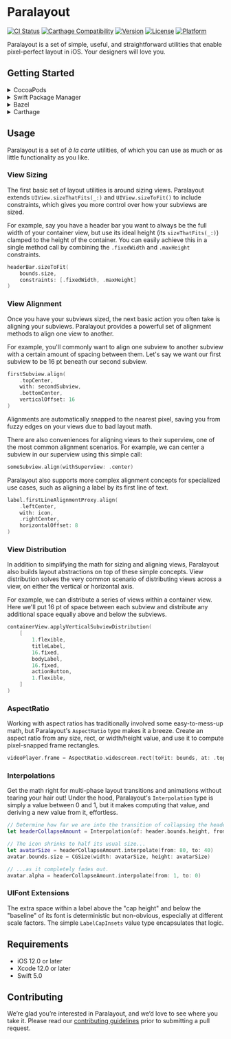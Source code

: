 # Paralayout

[![CI Status](https://img.shields.io/github/actions/workflow/status/square/paralayout/ci.yml?branch=master)](https://github.com/square/paralayout/actions?query=workflow%3ACI+branch%3Amaster)
[![Carthage Compatibility](https://img.shields.io/badge/carthage-✓-e2c245.svg)](https://github.com/Carthage/Carthage/)
[![Version](https://img.shields.io/cocoapods/v/Paralayout.svg)](http://cocoadocs.org/docsets/Paralayout)
[![License](https://img.shields.io/cocoapods/l/Paralayout.svg)](http://cocoadocs.org/docsets/Paralayout)
[![Platform](https://img.shields.io/cocoapods/p/Paralayout.svg)](http://cocoadocs.org/docsets/Paralayout)

Paralayout is a set of simple, useful, and straightforward utilities that enable pixel-perfect layout in iOS. Your designers will love you.


## Getting Started

<details>
<summary>CocoaPods</summary>

To install Paralayout via [CocoaPods](http://cocoapods.org), add the following to your `Podfile`:

```ruby
pod 'Paralayout'
```
</details>

<details>
<summary>Swift Package Manager</summary>

To install Paralayout via [Swift Package Manager](https://swift.org/package-manager/), add the following to your `Package.swift`:

```swift
dependencies: [
    .package(name: "Paralayout", url: "https://github.com/square/Paralayout.git", from: "1.0.0"),
]
```
</details>

<details>
<summary>Bazel</summary>

To install Paralayout via [Bazel](https://github.com/bazelbuild/bazel), add the following to your `MODULE.bazel`:

```starlark
bazel_dep(name = "paralayout", version = "1.0.0")
```
</details>

<details>
<summary>Carthage</summary>

To install Paralayout via [Carthage](https://github.com/Carthage/Carthage), add the following to your `Cartfile`:

```ogdl
github "Square/Paralayout"
```
</details>


## Usage

Paralayout is a set of *à la carte* utilities, of which you can use as much or as little functionality as you like.

### View Sizing

The first basic set of layout utilities is around sizing views. Paralayout extends `UIView.sizeThatFits(_:)` and `UIView.sizeToFit()` to include constraints, which gives you more control over how your subviews are sized.

For example, say you have a header bar you want to always be the full width of your container view, but use its ideal height (its `sizeThatFits(_:)`) clamped to the height of the container. You can easily achieve this in a single method call by combining the `.fixedWidth` and `.maxHeight` constraints.

```swift
headerBar.sizeToFit(
    bounds.size,
    constraints: [.fixedWidth, .maxHeight]
)
```

### View Alignment

Once you have your subviews sized, the next basic action you often take is aligning your subviews. Paralayout provides a powerful set of alignment methods to align one view to another.

For example, you'll commonly want to align one subview to another subview with a certain amount of spacing between them. Let's say we want our first subview to be 16 pt beneath our second subview.

```swift
firstSubview.align(
    .topCenter,
    with: secondSubview,
    .bottomCenter,
    verticalOffset: 16
)
```

Alignments are automatically snapped to the nearest pixel, saving you from fuzzy edges on your views due to bad layout math.

There are also conveniences for aligning views to their superview, one of the most common alignment scenarios. For example, we can center a subview in our superview using this simple call:

```swift
someSubview.align(withSuperview: .center)
```

Paralayout also supports more complex alignment concepts for specialized use cases, such as aligning a label by its first line of text.

```swift
label.firstLineAlignmentProxy.align(
    .leftCenter,
    with: icon,
    .rightCenter,
    horizontalOffset: 8
)
```

### View Distribution

In addition to simplifying the math for sizing and aligning views, Paralayout also builds layout abstractions on top of these simple concepts. View distribution solves the very common scenario of distributing views across a view, on either the vertical or horizontal axis.

For example, we can distribute a series of views within a container view. Here we'll put 16 pt of space between each subview and distribute any additional space equally above and below the subviews.

```swift
containerView.applyVerticalSubviewDistribution(
    [
        1.flexible,
        titleLabel,
        16.fixed,
        bodyLabel,
        16.fixed,
        actionButton,
        1.flexible,
    ]
)
```

### AspectRatio

Working with aspect ratios has traditionally involved some easy-to-mess-up math, but Paralayout's `AspectRatio` type makes it a breeze. Create an aspect ratio from any size, rect, or width/height value, and use it to compute pixel-snapped frame rectangles.

```swift
videoPlayer.frame = AspectRatio.widescreen.rect(toFit: bounds, at: .topCenter, in: view)
```

### Interpolations

Get the math right for multi-phase layout transitions and animations without tearing your hair out! Under the hood, Paralayout's `Interpolation` type is simply a value between 0 and 1, but it makes computing that value, and deriving a new value from it, effortless.

```swift
// Determine how far we are into the transition of collapsing the header.
let headerCollapseAmount = Interpolation(of: header.bounds.height, from: maxHeaderHeight, to: minHeaderHeight)

// The icon shrinks to half its usual size...
let avatarSize = headerCollapseAmount.interpolate(from: 80, to: 40)
avatar.bounds.size = CGSize(width: avatarSize, height: avatarSize)

// ...as it completely fades out.
avatar.alpha = headerCollapseAmount.interpolate(from: 1, to: 0)
```

### UIFont Extensions

The extra space within a label above the "cap height" and below the "baseline" of its font is deterministic but non-obvious, especially at different scale factors. The simple `LabelCapInsets` value type encapsulates that logic.


## Requirements

* iOS 12.0 or later
* Xcode 12.0 or later
* Swift 5.0


## Contributing

We’re glad you’re interested in Paralayout, and we’d love to see where you take it. Please read our [contributing guidelines](Contributing.md) prior to submitting a pull request.
